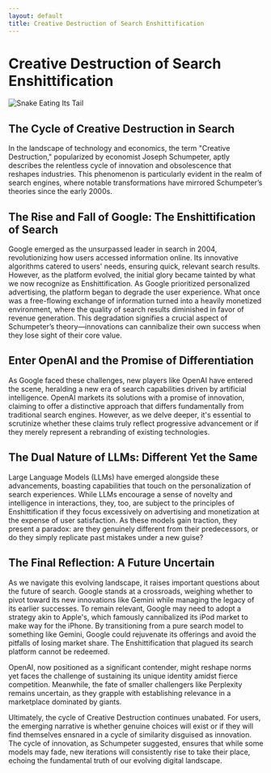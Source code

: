 ```yaml
---
layout: default
title: Creative Destruction of Search Enshittification
---
```


# Creative Destruction of Search Enshittification

![Snake Eating Its Tail](link_to_your_image) <!-- Replace with image link -->

## The Cycle of Creative Destruction in Search

In the landscape of technology and economics, the term "Creative Destruction," popularized by economist Joseph Schumpeter, aptly describes the relentless cycle of innovation and obsolescence that reshapes industries. 
This phenomenon is particularly evident in the realm of search engines, where notable transformations have mirrored Schumpeter’s theories since the early 2000s.

## The Rise and Fall of Google: The Enshittification of Search

Google emerged as the unsurpassed leader in search in 2004, revolutionizing how users accessed information online. Its innovative algorithms catered to users' needs, ensuring quick, relevant search results. 
However, as the platform evolved, the initial glory became tainted by what we now recognize as Enshittification. 
As Google prioritized personalized advertising, the platform began to degrade the user experience. 
What once was a free-flowing exchange of information turned into a heavily monetized environment, where the quality of search results diminished in favor of revenue generation. 
This degradation signifies a crucial aspect of Schumpeter’s theory—innovations can cannibalize their own success when they lose sight of their core value.

## Enter OpenAI and the Promise of Differentiation

As Google faced these challenges, new players like OpenAI have entered the scene, heralding a new era of search capabilities driven by artificial intelligence. 
OpenAI markets its solutions with a promise of innovation, claiming to offer a distinctive approach that differs fundamentally from traditional search engines. 
However, as we delve deeper, it's essential to scrutinize whether these claims truly reflect progressive advancement or if they merely represent a rebranding of existing technologies.

## The Dual Nature of LLMs: Different Yet the Same

Large Language Models (LLMs) have emerged alongside these advancements, boasting capabilities that touch on the personalization of search experiences. 
While LLMs encourage a sense of novelty and intelligence in interactions, they, too, are subject to the principles of Enshittification if they focus excessively on advertising and monetization at the expense of user satisfaction. 
As these models gain traction, they present a paradox: are they genuinely different from their predecessors, or do they simply replicate past mistakes under a new guise?

## The Final Reflection: A Future Uncertain

As we navigate this evolving landscape, it raises important questions about the future of search. 
Google stands at a crossroads, weighing whether to pivot toward its new innovations like Gemini while managing the legacy of its earlier successes. 
To remain relevant, Google may need to adopt a strategy akin to Apple's, which famously cannibalized its iPod market to make way for the iPhone. 
By transitioning from a pure search model to something like Gemini, Google could rejuvenate its offerings and avoid the pitfalls of losing market share. 
The Enshittification that plagued its search platform cannot be redeemed.

OpenAI, now positioned as a significant contender, might reshape norms yet faces the challenge of sustaining its unique identity amidst fierce competition. 
Meanwhile, the fate of smaller challengers like Perplexity remains uncertain, as they grapple with establishing relevance in a marketplace dominated by giants.

Ultimately, the cycle of Creative Destruction continues unabated. 
For users, the emerging narrative is whether genuine choices will exist or if they will find themselves ensnared in a cycle of similarity disguised as innovation. 
The cycle of innovation, as Schumpeter suggested, ensures that while some models may fade, new iterations will consistently rise to take their place, echoing the fundamental truth of our evolving digital landscape.
